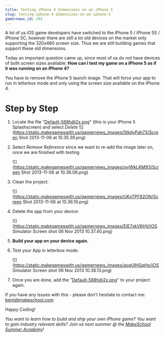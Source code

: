 ```yaml
---
title: Testing iPhone 4 dimensions on an iPhone 5
slug: testing-iphone-4-dimensions-on-an-iphone-5
gamernews_id: 293
---            
```


A lot of us iOS game developers have switched to the iPhone 5 / iPhone 5S / iPhone 5C, however there are still a lot old devices on the market only supporting the 320x480 screen size. Thus we are still building games that support these old dimensions.

Today an important question came up, since most of us do not have devices of both screen sizes available: **How can I test my game on a iPhone 5 as if it was running on an iPhone 4?**

You have to remove the iPhone 5 launch image. That will force your app to run in letterbox mode and only using the screen size available on the iPhone 4.

# Step by Step

1.  Locate the file "Default-568h@2x.png" (this is your iPhone 5 Splashscreen) and select *Delete*
    ![](https://static.makegameswith.us/gamernews_images/5tkdyPah73/Screen Shot 2013-11-06 at 10.35.39.png)

2.  Select *Remove Reference* since we want to re-add the image later on, once we are finished with testing

    ![](https://static.makegameswith.us/gamernews_images/ovjWkLKM93/Screen Shot 2013-11-06 at 10.36.06.png)

3.  Clean the project:

    ![](https://static.makegameswith.us/gamernews_images/UKxTPF82ON/Screen Shot 2013-11-06 at 10.36.19.png)

4.  Delete the app from your device:

    ![](https://static.makegameswith.us/gamernews_images/EIE7xkV6HV/iOS Simulator Screen shot 06 Nov 2013 10.37.40.png)

5.  **Build your app on your device again.**
6.  Test your App in letterbox mode:

    ![](https://static.makegameswith.us/gamernews_images/aoqUlHQqHo/iOS Simulator Screen shot 06 Nov 2013 10.38.13.png)

7.  Once you are done, add the "Default-568h@2x.png" to your project again.

If you have any issues with this - please don't hesitate to contact me: benji@makeschool.com

Happy Coding!

*You want to learn how to build and ship your own iPhone game? You want to gain industry relevant skills? Join us next summer @ the [MakeSchool Summer Academy](https://www.makeschool.com/summer-academy)!*
